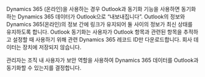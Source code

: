 Dynamics 365 (온라인)을 사용하는 경우 Outlook과 동기화 기능을 사용하면 동기화하는 Dynamics 365 데이터가 Outlook으로 “내보내집니다”. Outlook의 정보와 Dynamics 365(온라인)의 정보 간에 링크가 유지되어 둘 사이의 정보가 최신 상태를 유지하도록 합니다. Outlook 동기화는 사용자가 Outlook 항목과 관련된 항목을 추적하고 설정할 때 사용하기 위해 관련 Dynamics 365 레코드 ID만 다운로드합니다. 회사 데이터는 장치에 저장되지 않습니다.  
  
 관리자는 조직 내 사용자가 보안 역할을 사용하여 Dynamics 365 데이터를 Outlook과 동기화할 수 있는지를 결정합니다.